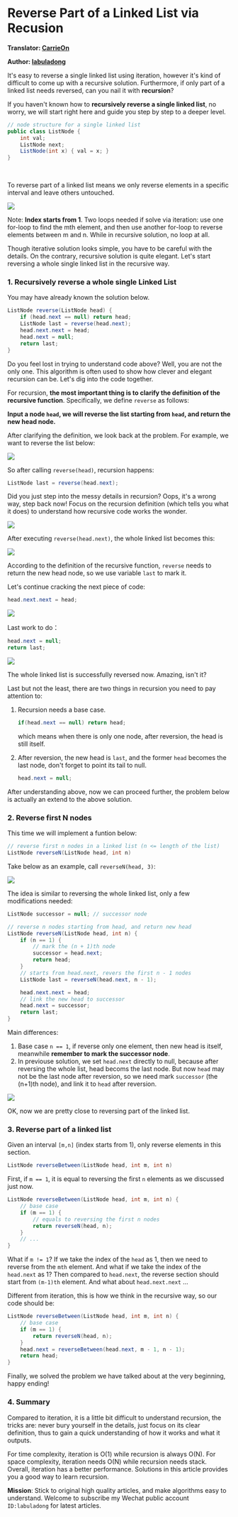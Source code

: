 # Reverse Part of a Linked List via Recusion

**Translator: [CarrieOn](https://github.com/CarrieOn)**

**Author: [labuladong](https://github.com/labuladong)**

It's easy to reverse a single linked list using iteration, however it's kind of difficult to come up with a recursive solution. Furthermore, if only part of a linked list needs reversed, can you nail it with **recursion**?

If you haven't known how to **recursively reverse a single linked list**, no worry, we will start right here and guide you step by step to a deeper level.

```java
// node structure for a single linked list 
public class ListNode {
    int val;
    ListNode next;
    ListNode(int x) { val = x; }
}
```
<br>

To reverse part of a linked list means we only reverse elements in a specific interval and leave others untouched.

![](../pictures/reverse_linked_list/title.png)

Note: **Index starts from 1**. Two loops needed if solve via iteration: use one for-loop to find the mth element, and then use another for-loop to reverse elements between m and n. While in recursive solution, no loop at all. 

Though iterative solution looks simple, you have to be careful with the details. On the contrary, recursive solution is quite elegant. Let's start reversing a whole single linked list in the recursive way.

### 1. Recursively reverse a whole single Linked List

You may have already known the solution below.

```java
ListNode reverse(ListNode head) {
    if (head.next == null) return head;
    ListNode last = reverse(head.next);
    head.next.next = head;
    head.next = null;
    return last;
}
```
Do you feel lost in trying to understand code above? Well, you are not the only one. This algorithm is often used to show how clever and elegant recursion can be. Let's dig into the code together.

For recursion, **the most important thing is to clarify the definition of the recursive function**. Specifically, we define `reverse` as follows:

**Input a node `head`, we will reverse the list starting from `head`, and return the new head node.**

After clarifying the definition, we look back at the problem. For example, we want to reverse the list below:

![](../pictures/reverse_linked_list/1.jpg)

So after calling `reverse(head)`, recursion happens:

```java
ListNode last = reverse(head.next);
```
Did you just step into the messy details in recursion? Oops, it's a wrong way, step back now! Focus on the recursion definition (which tells you what it does) to understand how recursive code works the wonder.

![](../pictures/reverse_linked_list/2.jpg)

After executing `reverse(head.next)`, the whole linked list becomes this:

![](../pictures/reverse_linked_list/3.jpg)

According to the definition of the recursive function, `reverse` needs to return the new head node, so we use variable `last` to mark it. 

Let's continue cracking the next piece of code:

```java
head.next.next = head;
```

![](../pictures/reverse_linked_list/4.jpg)

Last work to do：

```java
head.next = null;
return last;
```

![](../pictures/reverse_linked_list/5.jpg)

The whole linked list is successfully reversed now. Amazing, isn't it? 

Last but not the least, there are two things in recursion you need to pay attention to:

1. Recursion needs a base case.
	
	```java
	if(head.next == null) return head;
	```
	
	which means when there is only one node, after reversion, the head is still itself.
2. After reversion, the new head is `last`, and the former `head` becomes the last node, don't forget to point its tail to null.

	```java
	head.next = null;
	```
	
After understanding above, now we can proceed further, the problem below is actually an extend to the above solution.

### 2. Reverse first N nodes

This time we will implement a funtion below:

```java
// reverse first n nodes in a linked list (n <= length of the list)
ListNode reverseN(ListNode head, int n)
```
Take below as an example, call `reverseN(head, 3)`:

![](../pictures/reverse_linked_list/6.jpg)

The idea is similar to reversing the whole linked list, only a few modifications needed:

```java
ListNode successor = null; // successor node

// reverse n nodes starting from head, and return new head
ListNode reverseN(ListNode head, int n) {
    if (n == 1) { 
        // mark the (n + 1)th node
        successor = head.next;
        return head;
    }
    // starts from head.next, revers the first n - 1 nodes
    ListNode last = reverseN(head.next, n - 1);

    head.next.next = head;
    // link the new head to successor
    head.next = successor;
    return last;
}    
```

Main differences:

1. Base case `n == 1`, if reverse only one element, then new head is itself, meanwhile **remember to mark the successor node**.
2. In previouse solution, we set `head.next` directly to null, because after reversing the whole list, head becoms the last node. But now `head` may not be the last node after reversion, so we need mark `successor` (the (n+1)th node), and link it to `head` after reversion.

![](../pictures/reverse_linked_list/7.jpg)

OK, now we are pretty close to reversing part of the linked list.

### 3. Reverse part of a linked list

Given an interval `[m,n]` (index starts from 1), only reverse elements in this section.

```java
ListNode reverseBetween(ListNode head, int m, int n)
```

First, if `m == 1`, it is equal to reversing the first `n` elements as we discussed just now.


```java
ListNode reverseBetween(ListNode head, int m, int n) {
    // base case
    if (m == 1) {
        // equals to reversing the first n nodes
        return reverseN(head, n);
    }
    // ...
}
```
What if `m != 1`? If we take the index of the `head` as 1, then we need to reverse from the `mth` element. And what if we take the index of the `head.next` as 1? Then compared to `head.next`, the reverse section should start from `(m-1)th` element. And what about `head.next.next` ...

Different from iteration, this is how we think in the recursive way, so our code should be:

```java
ListNode reverseBetween(ListNode head, int m, int n) {
    // base case
    if (m == 1) {
        return reverseN(head, n);
    }
    head.next = reverseBetween(head.next, m - 1, n - 1);
    return head;
}
```
Finally, we solved the problem we have talked about at the very beginning, happy ending!

### 4. Summary

Compared to iteration, it is a little bit difficult to understand recursion, the tricks are: never bury yourself in the details, just focus on its clear definition, thus to gain a quick understanding of how it works and what it outputs.

For time complexity, iteration is O(1) while recursion is always O(N). For space complexity, iteration needs O(N) while recursion needs stack. Overall, iteration has a better performance. Solutions in this article provides you a good way to learn recursion.

**Mission**: Stick to original high quality articles, and make algorithms easy to understand. Welcome to subscribe my Wechat public account `ID:labuladong` for latest articles.